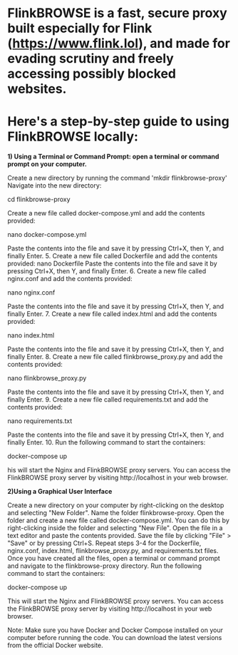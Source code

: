 # FlinkBROWSE is a fast, secure proxy built especially for Flink (https://www.flink.lol), and made for evading scrutiny and freely accessing possibly blocked websites.
# Here's a step-by-step guide to using FlinkBROWSE locally:
**1) Using a Terminal or Command Prompt: open a terminal or command prompt on your computer.**

Create a new directory by running the command 'mkdir flinkbrowse-proxy'
Navigate into the new directory:

cd flinkbrowse-proxy

Create a new file called docker-compose.yml and add the contents provided:

nano docker-compose.yml

Paste the contents into the file and save it by pressing Ctrl+X, then Y, and finally Enter. 5. Create a new file called Dockerfile and add the contents provided:
nano Dockerfile
Paste the contents into the file and save it by pressing Ctrl+X, then Y, and finally Enter. 6. Create a new file called nginx.conf and add the contents provided:

nano nginx.conf

Paste the contents into the file and save it by pressing Ctrl+X, then Y, and finally Enter. 7. Create a new file called index.html and add the contents provided:

nano index.html

Paste the contents into the file and save it by pressing Ctrl+X, then Y, and finally Enter. 8. Create a new file called flinkbrowse_proxy.py and add the contents provided:

nano flinkbrowse_proxy.py

Paste the contents into the file and save it by pressing Ctrl+X, then Y, and finally Enter. 9. Create a new file called requirements.txt and add the contents provided:

nano requirements.txt

Paste the contents into the file and save it by pressing Ctrl+X, then Y, and finally Enter. 10. Run the following command to start the containers:

docker-compose up

 his will start the Nginx and FlinkBROWSE proxy servers. You can access the FlinkBROWSE proxy server by visiting http://localhost in your web browser.

**2)Using a Graphical User Interface**

Create a new directory on your computer by right-clicking on the desktop and selecting "New Folder".
Name the folder flinkbrowse-proxy.
Open the folder and create a new file called docker-compose.yml. You can do this by right-clicking inside the folder and selecting "New File".
Open the file in a text editor and paste the contents provided. Save the file by clicking "File" > "Save" or by pressing Ctrl+S.
Repeat steps 3-4 for the Dockerfile, nginx.conf, index.html, flinkbrowse_proxy.py, and requirements.txt files.
Once you have created all the files, open a terminal or command prompt and navigate to the flinkbrowse-proxy directory.
Run the following command to start the containers:

docker-compose up

This will start the Nginx and FlinkBROWSE proxy servers. You can access the FlinkBROWSE proxy server by visiting http://localhost in your web browser.

Note: Make sure you have Docker and Docker Compose installed on your computer before running the code. You can download the latest versions from the official Docker website.

